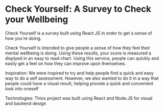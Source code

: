 # Check Yourself: A Survey to Check your Wellbeing 

Check Yourself is a survey built using React.JS in order to get a sense of how you're doing. 

Check Yourself is intended to give people a sense of how they feel their mental wellbeing is doing. Using these results, your score is measured a displyed in an easy to read chart. Using this service, people can quickly and easily get a feel on how they can improve upon themselves.

Inspiration: We were inspired to try and help people find a quick and easy way to do a self assessment. However, we also wanted to do it in a way that people could have a visual result, helping provide a quick and convenient look into oneself

Technologies: Thios project was built using React and Node.JS for visual and backend design

